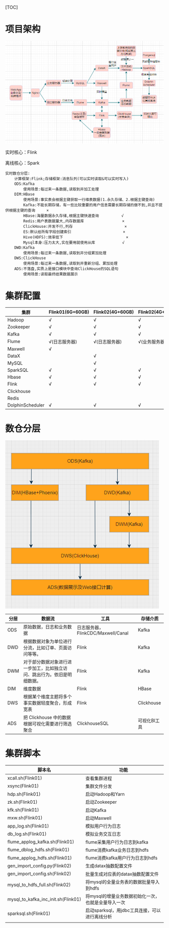 [TOC]

# 项目架构

![Snipaste_2022-12-02_19-54-10](assets/Snipaste_2022-12-02_19-54-10.png)

实时核心：Flink

离线核心：Spark

```properties
实时数仓分层:
	计算框架:Flink;存储框架:消息队列(可以实时读取&可以实时写入)
	ODS:Kafka
		使用场景:每过来一条数据,读取到并加工处理
	DIM:HBase
		使用场景:事实表会根据主键获取一行维表数据(1.永久存储、2.根据主键查询)	   
		Kafka:不能长期存储，有一些比较重要的用户信息需要长期存储的做不到,并且不提供根据主键的查询     ×
		HBase:海量数据永久存储,根据主键快速查询          √
		Redis:用户表数据量大,内存数据库                 ×
		ClickHouse:并发不行,列存                       ×
		ES:默认给所有字段创建索引                       ×
		Hive(HDFS):效率低下                            ×
		Mysql本身:压力太大,实在要用就使用从库            √
	DWD:Kafka
		使用场景:每过来一条数据,读取到并分组累加处理
	DWS:ClickHouse
		使用场景:每过来一条数据,读取到并重新分组、累加处理
	ADS:不落盘,实质上是接口模块中查询ClickHouse的SQL语句
		使用场景:读取最终结果数据展示
```

# 集群配置

| 集群             | Flink01(6G+60GB) | Flink02(4G+60GB) | Flink02(4G+60GB) |
| ---------------- | ---------------- | ---------------- | ---------------- |
| Hadoop           | √                | √                | √                |
| Zookeeper        | √                | √                | √                |
| Kafka            | √                | √                | √                |
| Flume            | √(日志服务器)    | √(日志服务器)    | √(业务服务器)    |
| Maxwell          | √                |                  |                  |
| DataX            |                  | √                |                  |
| MySQL            |                  | √                |                  |
| SparkSQL         | √                | √                | √                |
| Hbase            | √                | √                | √                |
| Flink            | √                | √                | √                |
| Clickhouse       |                  |                  |                  |
| Redis            |                  |                  |                  |
| DolphinScheduler | √                | √                | √                |

# 数仓分层

![Snipaste_2022-11-28_21-01-30](assets/Snipaste_2022-11-28_21-01-30.png)



| 分层 | 数据流                                                       | 工具                               | 存储介质     |
| ---- | ------------------------------------------------------------ | ---------------------------------- | ------------ |
| ODS  | 原始数据，日志和业务数据                                     | 日志服务器，FlinkCDC/Maxwell/Canal | Kafka        |
| DWD  | 根据数据对象为单位进行分流，比如订单、页面访问等等。         | Flink                              | Kafka        |
| DWM  | 对于部分数据对象进行进一步加工，比如独立访问、跳出行为。依旧是明细数据。 | Flink                              | Kafka        |
| DIM  | 维度数据                                                     | Flink                              | HBase        |
| DWS  | 根据某个维度主题将多个事实数据轻度聚合，形成宽表             | Flink                              | Clickhouse   |
| ADS  | 把 Clickhouse 中的数据根据可视化需要进行筛选聚合             | ClickhouseSQL                      | 可视化BI工具 |

# 集群脚本

| 脚本名                              | 功能                                                |
| ----------------------------------- | --------------------------------------------------- |
| xcall.sh(Flink01)                   | 查看集群进程                                        |
| xsync(Flink01)                      | 集群文件分发                                        |
| hdp.sh(Flink01)                     | 启动Hadoop和Yarn                                    |
| zk.sh(Flink01)                      | 启动Zookeeper                                       |
| kfk.sh(Flink01)                     | 启动Kafka                                           |
| mxw.sh(Flink01)                     | 启动Maxwell                                         |
| app_log.sh(Flink01)                 | 模拟用户行为日志                                    |
| db_log.sh(Flink01)                  | 模拟业务交互日志                                    |
| flume_applog_kafka.sh(Flink01)      | flume采集用户行为日志到kafka                        |
| flume_dblog_hdfs.sh(Flink01)        | flume消费kafka业务日志到hdfs                        |
| flume_applog_hdfs.sh(Flink01)       | flume消费kafka用户行为日志到hdfs                    |
| gen_import_config.py(Flink02)       | 生成datax抽数配置文件                               |
| gen_import_config.sh(Flink02)       | 批量生成对应表的datax抽数配置文件                   |
| mysql_to_hdfs_full.sh(Flink02)      | 将mysql的全量业务表的数据批量导入到hdfs             |
| mysql_to_kafka_inc_init.sh(Flink01) | 将mysql的增量业务数据初始化一次，也就是全量导入一次 |
| sparksql.sh(Flink01)                | 启动sparksql，用jdbc工具连接，可以进行离线分析      |
|                                     |                                                     |
